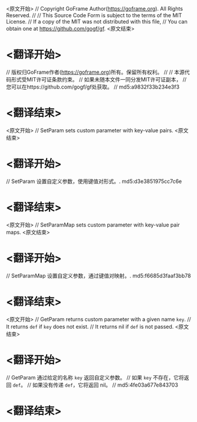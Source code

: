 
<原文开始>
// Copyright GoFrame Author(https://goframe.org). All Rights Reserved.
//
// This Source Code Form is subject to the terms of the MIT License.
// If a copy of the MIT was not distributed with this file,
// You can obtain one at https://github.com/gogf/gf.
<原文结束>

# <翻译开始>
// 版权归GoFrame作者(https://goframe.org)所有。保留所有权利。
//
// 本源代码形式受MIT许可证条款约束。
// 如果未随本文件一同分发MIT许可证副本，
// 您可以在https://github.com/gogf/gf处获取。
// md5:a9832f33b234e3f3
# <翻译结束>


<原文开始>
// SetParam sets custom parameter with key-value pairs.
<原文结束>

# <翻译开始>
// SetParam 设置自定义参数，使用键值对形式。. md5:d3e3851975cc7c6e
# <翻译结束>


<原文开始>
// SetParamMap sets custom parameter with key-value pair maps.
<原文结束>

# <翻译开始>
// SetParamMap 设置自定义参数，通过键值对映射。. md5:f6685d3faaf3bb78
# <翻译结束>


<原文开始>
// GetParam returns custom parameter with a given name `key`.
// It returns `def` if `key` does not exist.
// It returns nil if `def` is not passed.
<原文结束>

# <翻译开始>
// GetParam 通过给定的名称 `key` 返回自定义参数。
// 如果 `key` 不存在，它将返回 `def`。
// 如果没有传递 `def`，它将返回 nil。
// md5:4fe03a677e843703
# <翻译结束>

